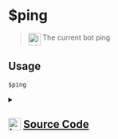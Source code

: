# $ping
> <img align="top" src="https://upload.wikimedia.org/wikipedia/commons/thumb/e/e4/Infobox_info_icon.svg/160px-Infobox_info_icon.svg.png?20150409153300" alt="image" width="25" height="auto"> The current bot ping
## Usage
```
$ping
```
<details>
<summary>
    
## <img align="top" src="https://cdn4.iconfinder.com/data/icons/iconsimple-logotypes/512/github-512.png" alt="image" width="25" height="auto">  [Source Code](https://github.com/tryforge/ForgeScript-V2/blob/main/src/native/ping.ts)
    
</summary>
    
```ts
import { NativeFunction, Return } from "../structures"

export default new NativeFunction({
    name: "$ping",
    description: "The current bot ping",
    unwrap: false,
    execute(ctx) {
        return Return.success(ctx.client.ws.ping)
    },
})
```
    
</details>